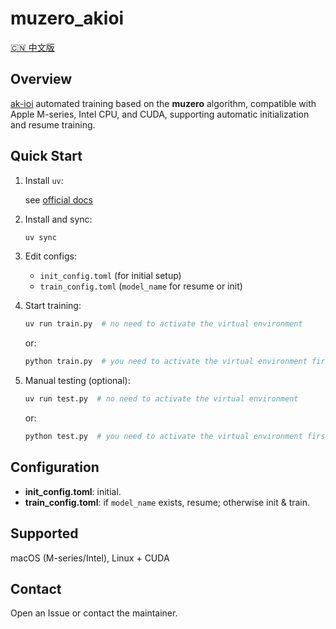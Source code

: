# muzero_akioi
[🇨🇳 中文版](README.zh-CN.md)
## Overview
[ak-ioi](apps.ak-ioi.com/oi-2048) automated training based on the **muzero** algorithm, compatible with Apple M-series, Intel CPU, and CUDA, supporting automatic initialization and resume training.
## Quick Start
1. Install `uv`:

   see [official docs](https://docs.astral.sh/uv/getting-started/installation)
2. Install and sync:

   ```bash
   uv sync
   ```

3. Edit configs:
   * `init_config.toml` (for initial setup)
   * `train_config.toml` (`model_name` for resume or init)
4. Start training:

   ```bash
   uv run train.py  # no need to activate the virtual environment
   ```

   or:

   ```bash
   python train.py  # you need to activate the virtual environment first
   ```

5. Manual testing (optional):

   ```bash
   uv run test.py  # no need to activate the virtual environment
   ```

   or:

   ```bash
   python test.py  # you need to activate the virtual environment first
   ```

## Configuration
* **init\_config.toml**: initial.
* **train\_config.toml**: if `model_name` exists, resume; otherwise init & train.
## Supported
macOS (M-series/Intel), Linux + CUDA
## Contact
Open an Issue or contact the maintainer.
